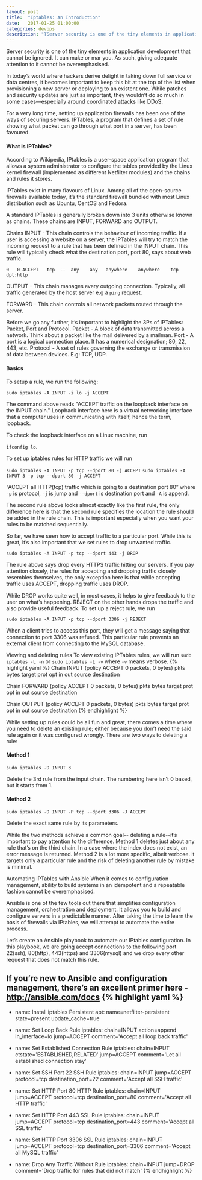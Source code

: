 ```yaml
---
layout: post
title:  "Iptables: An Introduction"
date:   2017-01-25 01:00:00
categories: devops
description: "TServer security is one of the tiny elements in application development that cannot be ignored. It can make or mar you. As such, giving adequate attention to it cannot be overemphasised."
---
```

Server security is one of the tiny elements in application development that cannot be ignored. It can make or mar you. As such, giving adequate attention to it cannot be overemphasised. 

In today’s world where hackers derive delight in taking down full service or data centres, it becomes important to keep this bit at the top of the list when provisioning a new server or deploying to an existent one. While patches and security updates are just as important, they wouldn’t do so much in some cases—especially around coordinated attacks like DDoS.

For a very long time, setting up application firewalls has been one of the ways of securing servers. IPTables, a program that defines a set of rule showing what packet can go through what port in a server, has been favoured. 

#### What is IPTables?
According to Wikipedia, IPtables is a user-space application program that allows a system administrator to configure the tables provided by the Linux kernel firewall (implemented as different Netfilter modules) and the chains and rules it stores.

IPTables exist in many flavours of Linux. Among all of the open-source firewalls available today, it’s the standard firewall bundled with most Linux distribution such as Ubuntu, CentOS and Fedora.

A standard IPTables is generally broken down into 3 units otherwise known as chains. These chains are INPUT, FORWARD and OUTPUT. 

Chains
INPUT - This chain controls the behaviour of incoming traffic. If a user is accessing a website on a server, the IPTables will try to match the incoming request to a rule that has been defined in the INPUT chain. This rule will typically check what the destination port, port 80, says about web traffic. 

`0   0 ACCEPT   tcp  --  any    any   anywhere    anywhere    tcp dpt:http`

OUTPUT - This chain manages every outgoing connection. Typically, all traffic generated by the host server e.g a `ping` request.

FORWARD - This chain controls all network packets routed through the server. 


Before we go any further, it’s important to highlight the 3Ps of IPTables: Packet, Port and Protocol.
Packet - A block of data transmitted across a network. Think about a packet like the mail delivered by a mailman.
Port - A port is a logical connection place. It has a numerical designation; 80, 22, 443, etc.
Protocol - A set of rules governing the exchange or transmission of data between devices. E.g: TCP, UDP. 

#### Basics
To setup a rule, we run the following:

`sudo iptables -A INPUT -i lo -j ACCEPT`

The command above reads "ACCEPT traffic on the loopback interface on the INPUT chain." 
Loopback interface here is a virtual networking interface that a computer uses in communicating with itself, hence the term, loopback. 

To check the loopback interface on a Linux machine, run

`ifconfig lo`.

To set up iptables rules for HTTP traffic we will run

`sudo iptables -A INPUT -p tcp --dport 80 -j ACCEPT`
`sudo iptables -A INPUT 3 -p tcp --dport 80 -j ACCEPT`

“ACCEPT all HTTP(tcp) traffic which is going to a destination port 80” where `-p` is protocol, `-j` is jump and `--dport` is destination port and `-A` is append.

The second rule above looks almost exactly like the first rule, the only difference here is that the second rule specifies the location the rule should be added in the rule chain. This is important especially when you want your rules to be matched sequentially. 

So far, we have seen how to accept traffic to a particular port. While this is great, it’s also important that we set rules to drop unwanted traffic.

`sudo iptables -A INPUT -p tcp --dport 443 -j DROP`

The rule above says drop every HTTPS traffic hitting our servers. If you pay attention closely, the rules for accepting and dropping traffic closely resembles themselves, the only exception here is that while accepting traffic uses ACCEPT, dropping traffic uses DROP.

While DROP works quite well, in most cases, it helps to give feedback to the user on what’s happening. REJECT on the other hands drops the traffic and also provide useful feedback. To set up a reject rule, we run

`sudo iptables -A INPUT -p tcp --dport 3306 -j REJECT`

When a client tries to access this port, they will get a message saying that connection to port 3306 was refused. This particular rule prevents an external client from connecting to the MySQL database. 

Viewing and deleting rules
To view existing IPTables rules, we will run
`sudo iptables -L -n` or `sudo iptables -L -v` where `-v` means verbose.
{% highlight yaml %}
Chain INPUT (policy ACCEPT 0 packets, 0 bytes)
 pkts bytes target     prot opt in     out     source               destination

Chain FORWARD (policy ACCEPT 0 packets, 0 bytes)
 pkts bytes target     prot opt in     out     source               destination

Chain OUTPUT (policy ACCEPT 0 packets, 0 bytes)
 pkts bytes target     prot opt in     out     source               destination
{% endhighlight %}

While setting up rules could be all fun and great, there comes a time where you need to delete an existing rule; either because you don’t need the said rule again or it was configured wrongly.
There are two ways to deleting a rule:

#### Method 1
`sudo iptables -D INPUT 3 `

Delete the 3rd rule from the input chain. The numbering here isn’t 0 based, but it starts from 1.

#### Method 2
`sudo iptables -D INPUT -P tcp --dport 3306 -J ACCEPT`

Delete the exact same rule by its parameters.

While the two methods achieve a common goal-- deleting a rule--it’s important to pay attention to the difference. Method 1 deletes just about any rule that’s on the third chain. In a case where the index does not exist, an error message is returned. Method 2 is a lot more specific, albeit verbose. it targets only a particular rule and the risk of deleting another rule by mistake is minimal. 

Automating IPTables with Ansible
When it comes to configuration management, ability to build systems in an idempotent and a repeatable fashion cannot be overemphasised. 

Ansible is one of the few tools out there that simplifies configuration management, orchestration and deployment. It allows you to build and configure servers in a predictable manner. After taking the time to learn the basis of firewalls via IPtables, we will attempt to automate the entire process.

Let’s create an Ansible playbook to automate our IPtables configuration. In this playbook, we are going accept connections to the following port 22(ssh), 80(http), 443(https) and 3306(mysql) and we drop every other request that does not match this rule.

If you’re new to Ansible and configuration management, there’s an excellent primer here - http://ansible.com/docs
{% highlight yaml %}
---
- name: Install iptables Persistent
  apt: name=netfilter-persistent state=present update_cache=true

- name: Set Loop Back Rule
  iptables: chain=INPUT action=append in_interface=lo jump=ACCEPT comment='Accept all loop back traffic'

- name: Set Established Connection Rule
  iptables: chain=INPUT ctstate='ESTABLISHED,RELATED' jump=ACCEPT comment='Let all established connection stay'

- name: Set SSH Port 22 SSH Rule
  iptables: chain=INPUT jump=ACCEPT protocol=tcp destination_port=22 comment='Accept all SSH traffic'

- name: Set HTTP Port 80 HTTP Rule
  iptables: chain=INPUT jump=ACCEPT protocol=tcp destination_port=80 comment='Accept all HTTP traffic'

- name: Set HTTP Port 443 SSL Rule
  iptables: chain=INPUT jump=ACCEPT protocol=tcp destination_port=443 comment='Accept all SSL traffic'

- name: Set HTTP Port 3306 SSL Rule
  iptables: chain=INPUT jump=ACCEPT protocol=tcp destination_port=3306 comment='Accept all MySQL traffic'

- name: Drop Any Traffic Without Rule
  iptables: chain=INPUT jump=DROP comment='Drop traffic for rules that did not match'
{% endhighlight %}